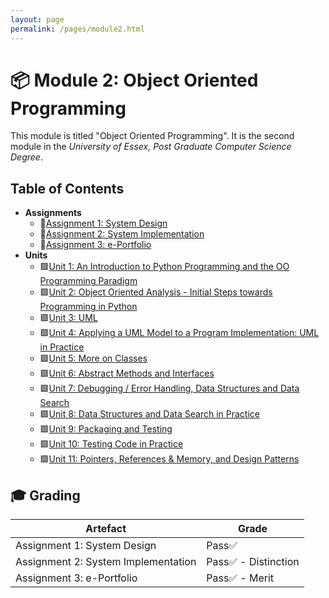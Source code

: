 ```yaml
---
layout: page
permalink: /pages/module2.html
---
```


# 📦️ Module 2: Object Oriented Programming

This module is titled "Object Oriented Programming". It is the second module in the _University of Essex, Post Graduate Computer Science Degree_.

## Table of Contents

- **Assignments**
  - 📃[Assignment 1: System Design](/pages/module2/assignment1/m2a1.html)
  - 📃[Assignment 2: System Implementation](/pages/module2/assignment2/m2a2.html)
  - 📃[Assignment 3: e-Portfolio](/pages/module2/unit-assignments/m2a3.html)
- **Units**
  - 🟩[Unit 1: An Introduction to Python Programming and the OO Programming Paradigm](/pages/module2/unit-assignments/unit1/m2u1.html)
  - 🟩[Unit 2: Object Oriented Analysis - Initial Steps towards Programming in Python](/pages/module2/unit-assignments/unit2/m2u2.html)
  - 🟩[Unit 3: UML](/pages/module2/unit-assignments/unit3/m2u3.html)
  - 🟩[Unit 4: Applying a UML Model to a Program Implementation: UML in Practice](/pages/module2/unit-assignments/unit4/m2u4.html)
  - 🟩[Unit 5: More on Classes](/pages/module2/unit-assignments/unit5/m2u5.html)
  - 🟩[Unit 6: Abstract Methods and Interfaces](/pages/module2/unit-assignments/unit6/m2u6.html)
  - 🟩[Unit 7: Debugging / Error Handling, Data Structures and Data Search](/pages/module2/unit-assignments/unit7/m2u7.html)
  - 🟩[Unit 8: Data Structures and Data Search in Practice](/pages/module2/unit-assignments/unit8/m2u8.html)
  - 🟩[Unit 9: Packaging and Testing](/pages/module2/unit-assignments/unit9/m2u9.html)
  - 🟩[Unit 10: Testing Code in Practice](/pages/module2/unit-assignments/unit10/m2u10.html)
  - 🟩[Unit 11: Pointers, References & Memory, and Design Patterns](/pages/module2/unit-assignments/unit11/m2u11.html)


## 🎓 Grading

| Artefact                            | Grade                |
| ----------------------------------- | -------------------- |
| Assignment 1: System Design         | Pass✅               |
| Assignment 2: System Implementation | Pass✅ - Distinction |
| Assignment 3: e-Portfolio           | Pass✅ - Merit       |
